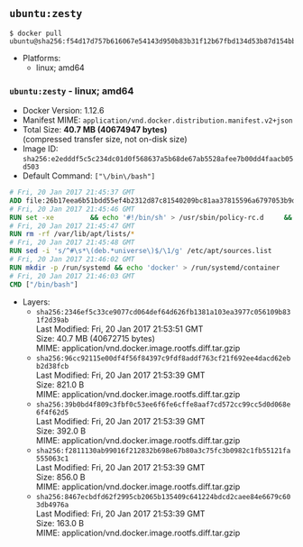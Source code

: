 ## `ubuntu:zesty`

```console
$ docker pull ubuntu@sha256:f54d17d757b616067e54143d950b83b31f12b67fbd134d53b87d154bb93a0d4c
```

-	Platforms:
	-	linux; amd64

### `ubuntu:zesty` - linux; amd64

-	Docker Version: 1.12.6
-	Manifest MIME: `application/vnd.docker.distribution.manifest.v2+json`
-	Total Size: **40.7 MB (40674947 bytes)**  
	(compressed transfer size, not on-disk size)
-	Image ID: `sha256:e2edddf5c5c234dc01d0f568637a5b68de67ab5528afee7b00dd4faacb05d503`
-	Default Command: `["\/bin\/bash"]`

```dockerfile
# Fri, 20 Jan 2017 21:45:37 GMT
ADD file:26b17eea6b51bdd55ef4b2312d87c81540209bc81aa37815596a6797053b9d79 in / 
# Fri, 20 Jan 2017 21:45:46 GMT
RUN set -xe 		&& echo '#!/bin/sh' > /usr/sbin/policy-rc.d 	&& echo 'exit 101' >> /usr/sbin/policy-rc.d 	&& chmod +x /usr/sbin/policy-rc.d 		&& dpkg-divert --local --rename --add /sbin/initctl 	&& cp -a /usr/sbin/policy-rc.d /sbin/initctl 	&& sed -i 's/^exit.*/exit 0/' /sbin/initctl 		&& echo 'force-unsafe-io' > /etc/dpkg/dpkg.cfg.d/docker-apt-speedup 		&& echo 'DPkg::Post-Invoke { "rm -f /var/cache/apt/archives/*.deb /var/cache/apt/archives/partial/*.deb /var/cache/apt/*.bin || true"; };' > /etc/apt/apt.conf.d/docker-clean 	&& echo 'APT::Update::Post-Invoke { "rm -f /var/cache/apt/archives/*.deb /var/cache/apt/archives/partial/*.deb /var/cache/apt/*.bin || true"; };' >> /etc/apt/apt.conf.d/docker-clean 	&& echo 'Dir::Cache::pkgcache ""; Dir::Cache::srcpkgcache "";' >> /etc/apt/apt.conf.d/docker-clean 		&& echo 'Acquire::Languages "none";' > /etc/apt/apt.conf.d/docker-no-languages 		&& echo 'Acquire::GzipIndexes "true"; Acquire::CompressionTypes::Order:: "gz";' > /etc/apt/apt.conf.d/docker-gzip-indexes 		&& echo 'Apt::AutoRemove::SuggestsImportant "false";' > /etc/apt/apt.conf.d/docker-autoremove-suggests
# Fri, 20 Jan 2017 21:45:47 GMT
RUN rm -rf /var/lib/apt/lists/*
# Fri, 20 Jan 2017 21:45:48 GMT
RUN sed -i 's/^#\s*\(deb.*universe\)$/\1/g' /etc/apt/sources.list
# Fri, 20 Jan 2017 21:46:02 GMT
RUN mkdir -p /run/systemd && echo 'docker' > /run/systemd/container
# Fri, 20 Jan 2017 21:46:03 GMT
CMD ["/bin/bash"]
```

-	Layers:
	-	`sha256:2346ef5c33ce9077cd064def64d626fb1381a103ea3977c056109b831f2d39ab`  
		Last Modified: Fri, 20 Jan 2017 21:53:51 GMT  
		Size: 40.7 MB (40672715 bytes)  
		MIME: application/vnd.docker.image.rootfs.diff.tar.gzip
	-	`sha256:96cc92115e00df4f56f84397c9fdf8addf763cf21f692ee4dacd62ebb2d38fcb`  
		Last Modified: Fri, 20 Jan 2017 21:53:39 GMT  
		Size: 821.0 B  
		MIME: application/vnd.docker.image.rootfs.diff.tar.gzip
	-	`sha256:39b0bd4f809c3fbf0c53ee6f6fe6cffe8aaf7cd572cc99cc5d0d068e6f4f62d5`  
		Last Modified: Fri, 20 Jan 2017 21:53:39 GMT  
		Size: 392.0 B  
		MIME: application/vnd.docker.image.rootfs.diff.tar.gzip
	-	`sha256:f2811130ab99016f212832b698e67b80a3c75fc3b0982c1fb55121fa555063c1`  
		Last Modified: Fri, 20 Jan 2017 21:53:39 GMT  
		Size: 856.0 B  
		MIME: application/vnd.docker.image.rootfs.diff.tar.gzip
	-	`sha256:8467ecbdfd62f2995cb2065b135409c641224bdcd2caee84e6679c603db4976a`  
		Last Modified: Fri, 20 Jan 2017 21:53:39 GMT  
		Size: 163.0 B  
		MIME: application/vnd.docker.image.rootfs.diff.tar.gzip
